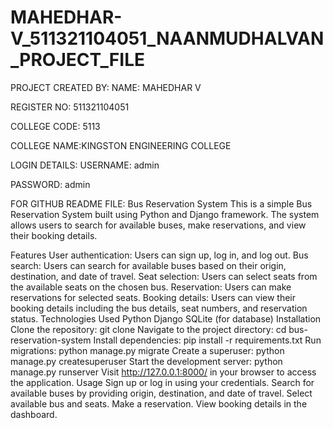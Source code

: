 # MAHEDHAR-V_511321104051_NAANMUDHALVAN_PROJECT_FILE

PROJECT CREATED BY:
NAME: MAHEDHAR V

REGISTER NO: 511321104051

COLLEGE CODE: 5113

COLLEGE NAME:KINGSTON ENGINEERING COLLEGE

LOGIN DETAILS:
USERNAME: admin

PASSWORD: admin

FOR GITHUB README FILE:
Bus Reservation System
This is a simple Bus Reservation System built using Python and Django framework. The system allows users to search for available buses, make reservations, and view their booking details.

Features
User authentication: Users can sign up, log in, and log out.
Bus search: Users can search for available buses based on their origin, destination, and date of travel.
Seat selection: Users can select seats from the available seats on the chosen bus.
Reservation: Users can make reservations for selected seats.
Booking details: Users can view their booking details including the bus details, seat numbers, and reservation status.
Technologies Used
Python
Django
SQLite (for database)
Installation
Clone the repository:
git clone 
Navigate to the project directory:
cd bus-reservation-system
Install dependencies:
pip install -r requirements.txt
Run migrations:
python manage.py migrate
Create a superuser:
python manage.py createsuperuser
Start the development server:
python manage.py runserver
Visit http://127.0.0.1:8000/ in your browser to access the application.
Usage
Sign up or log in using your credentials.
Search for available buses by providing origin, destination, and date of travel.
Select available bus and seats.
Make a reservation.
View booking details in the dashboard.
